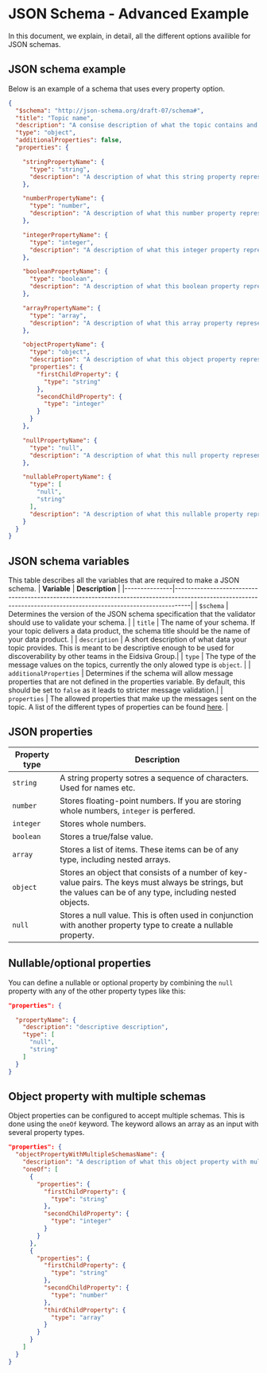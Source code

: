 # JSON Schema - Advanced Example
In this document, we explain, in detail, all the different options availible for JSON schemas.

## JSON schema example
Below is an example of a schema that uses every property option.
```json
{
  "$schema": "http://json-schema.org/draft-07/schema#",
  "title": "Topic name",
  "description": "A consise description of what the topic contains and is intendet to be used for",
  "type": "object",
  "additionalProperties": false,
  "properties": {

    "stringPropertyName": {
      "type": "string",
      "description": "A description of what this string property represents"
    },

    "numberPropertyName": {
      "type": "number",
      "description": "A description of what this number property represents. This property type is meant for floating-point numbers."
    },

    "integerPropertyName": {
      "type": "integer",
      "description": "A description of what this integer property represents. This property type is meant for whole numbers."
    },

    "booleanPropertyName": {
      "type": "boolean",
      "description": "A description of what this boolean property represents. This property type is meant for true or false values."
    },

    "arrayPropertyName": {
      "type": "array",
      "description": "A description of what this array property represents. This property type represents a list of items that can be of any type, including nested arrays."
    },

    "objectPropertyName": {
      "type": "object",
      "description": "A description of what this object property represents. This property type represents a collection of key-value pairs. The keys are strings, but the values van be of any type, including nested objects.",
      "properties": {
        "firstChildProperty": {
          "type": "string"
        },
        "secondChildProperty": {
          "type": "integer"
        }
      }
    },

    "nullPropertyName": {
      "type": "null",
      "description": "A description of what this null property represents. This property type represents a null value. This type is intended to be used with a anyOf or oneOf keyword to represent an optional or nullable property."
    },

    "nullablePropertyName": {
      "type": [
        "null",
        "string"
      ],
      "description": "A description of what this nullable property represents. This property setup is used when a property is optional."
    }
  }
}
```
## JSON schema variables
This table describes all the variables that are required to make a JSON schema.
| **Variable**  | **Description**                                                                                                                                                 |
|---------------|-----------------------------------------------------------------------------------------------------------------------------------------------------------------|
| `$schema`     | Determines the version of the JSON schema specification that the validator should use to validate your schema.                                                  |
| `title`       | The name of your schema. If your topic delivers a data product, the schema title should be the name of your data product.                                       |
| `description` | A short description of what data your topic provides. This is meant to be descriptive enough to be used for discoverability by other teams in the Eidsiva Group.|
| `type`        | The type of the message values on the topics, currently the only alowed type is `object`.                                                                       |
| `additionalProperties` | Determines if the schema will allow message properties that are not defined in the properties variable. By default, this should be set to `false` as it leads to stricter message validation.|
| `properties`  | The allowed properties that make up the messages sent on the topic. A list of the different types of properties can be found [here](#JSON-properties).        |

## JSON properties
| **Property type** | **Description**                                                                                                                                             |
|-------------------|-------------------------------------------------------------------------------------------------------------------------------------------------------------|
| `string`          | A string property sotres a sequence of characters. Used for names etc.                                                                                      |
| `number`          | Stores floating-point numbers. If you are storing whole numbers, `integer` is perfered.                                                                     |
| `integer`         | Stores whole numbers.                                                                                                                                       |
| `boolean`         | Stores a true/false value.                                                                                                                                  |
| `array`           | Stores a list of items. These items can be of any type, including nested arrays.                                                                            |
| `object`          | Stores an object that consists of a number of key-value pairs. The keys must always be strings, but the values can be of any type, including nested objects.|
| `null `           | Stores a null value. This is often used in conjunction with another property type to create a nullable property.                                            |

## Nullable/optional properties

You can define a nullable or optional property by combining the `null` property with any of the other property types like this:

```JSON
"properties": {

  "propertyName": {
    "description": "descriptive description",
    "type": [
      "null",
      "string"
    ]
  }
}
```

## Object property with multiple schemas
Object properties can be configured to accept multiple schemas. This is done using the `oneOf` keyword. The keyword allows an array as an input with several property types.

```JSON
"properties": {
  "objectPropertyWithMultipleSchemasName": {
    "description": "A description of what this object property with multiple allowed schemas represents.",
    "oneOf": [
      {
        "properties": {
          "firstChildProperty": {
            "type": "string"
          },
          "secondChildProperty": {
            "type": "integer"
          }
        }
      },
      {
        "properties": {
          "firstChildProperty": {
            "type": "string"
          },
          "secondChildProperty": {
            "type": "number"
          },
          "thirdChildProperty": {
            "type": "array"
          }
        }
      }
    ]
  }
}
```
